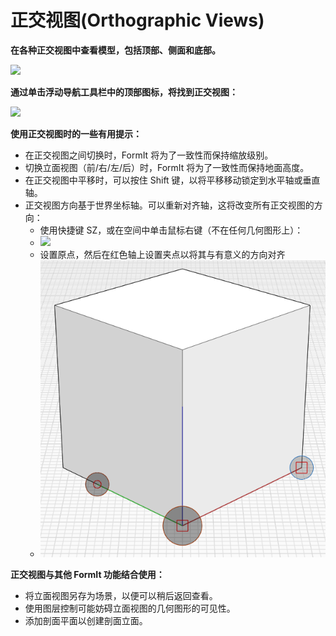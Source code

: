 # 正交视图(Orthographic Views)

**在各种正交视图中查看模型，包括顶部、侧面和底部。**

![](../.gitbook/assets/infotainment\_2016\_product\_02.png)

**通过单击浮动导航工具栏中的顶部图标，将找到正交视图：**

![](<../.gitbook/assets/floating-nav\_flyout (1) (1).PNG>)

**使用正交视图时的一些有用提示：**

* 在正交视图之间切换时，FormIt 将为了一致性而保持缩放级别。
* 切换立面视图（前/右/左/后）时，FormIt 将为了一致性而保持地面高度。
* 在正交视图中平移时，可以按住 Shift 键，以将平移移动锁定到水平轴或垂直轴。
* 正交视图方向基于世界坐标轴。可以重新对齐轴，这将改变所有正交视图的方向：
   * 使用快捷键 SZ，或在空间中单击鼠标右键（不在任何几何图形上）：
   * ![](../.gitbook/assets/set-axes\_context.PNG)
   * 设置原点，然后在红色轴上设置夹点以将其与有意义的方向对齐
   * ![](../.gitbook/assets/set-axes.PNG)

**正交视图与其他 FormIt 功能结合使用：**

* 将立面视图另存为场景，以便可以稍后返回查看。
* 使用图层控制可能妨碍立面视图的几何图形的可见性。
* 添加剖面平面以创建剖面立面。
